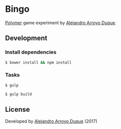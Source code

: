 # Bingo

[Polymer](https://www.polymer-project.org/1.0/) game experiment by [Alejandro Arroyo Duque](http://alexarroyoduque.github.io/).

## Development

### Install dependencies

```sh
$ bower install && npm install
```

### Tasks

```sh
$ gulp
```

```sh
$ gulp build
```

## License

Developed by [Alejandro Arroyo Duque](http://alexarroyoduque.github.io/) (2017)
